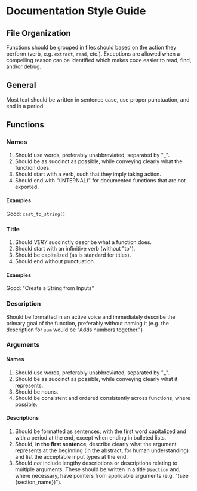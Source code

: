 # Documentation Style Guide

## File Organization
Functions should be grouped in files should based on the action they perform (verb, e.g. `extract`,
`read`, etc.). Exceptions are allowed when a compelling reason can be identified which makes code easier to read, find, and/or debug.


## General
Most text should be written in sentence case, use proper punctuation, and end in a period.


## Functions

### Names
1. Should use words, preferably unabbreviated, separated by "_".
2. Should be as succinct as possible, while conveying clearly what the function does.
3. Should start with a verb, such that they imply taking action.
4. Should end with "(INTERNAL)" for documented functions that are not exported.

#### Examples
Good: `cast_to_string()`


### Title
1. Should _VERY_ succinctly describe what a function does.
2. Should start with an infinitive verb (without "to").
3. Should be capitalized (as is standard for titles).
4. Should end without punctuation.

#### Examples
Good: "Create a String from Inputs"


### Description
Should be formatted in an active voice and immediately describe the primary goal of the function, preferably without naming it (e.g. the description for `sum` would be "Adds numbers together.")


### Arguments

#### Names
1. Should use words, preferably unabbreviated, separated by "_".
2. Should be as succinct as possible, while conveying clearly what it represents.
3. Should be nouns.
4. Should be consistent and ordered consistently across functions, where possible.

#### Descriptions
1. Should be formatted as sentences, with the first word capitalized and with a period at the end, except when ending in bulleted lists.
2. Should, **in the first sentence**, describe clearly what the argument represents at the beginning (in the abstract, for human understanding) and list the acceptable input types at the end.
3. Should _not_ include lengthy descriptions or descriptions relating to multiple arguments. These should be written in a title `@section` and, where necessary, have pointers from applicable arguments (e.g. "(see {section_name})").
